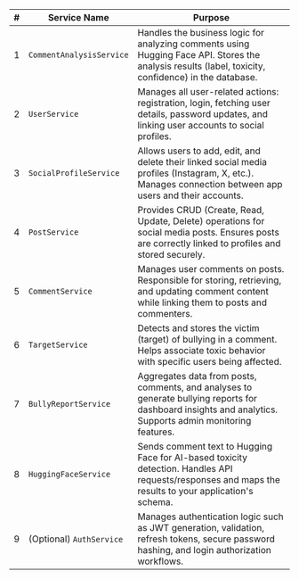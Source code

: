 | # | Service Name             | Purpose                                                                                                                                                   |
| - | ------------------------ | --------------------------------------------------------------------------------------------------------------------------------------------------------- |
| 1 | `CommentAnalysisService` | Handles the business logic for analyzing comments using Hugging Face API. Stores the analysis results (label, toxicity, confidence) in the database.      |
| 2 | `UserService`            | Manages all user-related actions: registration, login, fetching user details, password updates, and linking user accounts to social profiles.             |
| 3 | `SocialProfileService`   | Allows users to add, edit, and delete their linked social media profiles (Instagram, X, etc.). Manages connection between app users and their accounts.   |
| 4 | `PostService`            | Provides CRUD (Create, Read, Update, Delete) operations for social media posts. Ensures posts are correctly linked to profiles and stored securely.       |
| 5 | `CommentService`         | Manages user comments on posts. Responsible for storing, retrieving, and updating comment content while linking them to posts and commenters.             |
| 6 | `TargetService`          | Detects and stores the victim (target) of bullying in a comment. Helps associate toxic behavior with specific users being affected.                       |
| 7 | `BullyReportService`     | Aggregates data from posts, comments, and analyses to generate bullying reports for dashboard insights and analytics. Supports admin monitoring features. |
| 8 | `HuggingFaceService`     | Sends comment text to Hugging Face for AI-based toxicity detection. Handles API requests/responses and maps the results to your application's schema.     |
| 9 | (Optional) `AuthService` | Manages authentication logic such as JWT generation, validation, refresh tokens, secure password hashing, and login authorization workflows.              |
